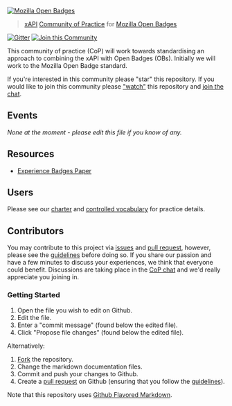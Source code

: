 [![Mozilla Open Badges](http://openbadges.org/wp-content/uploads/2013/02/badge-breakout-bottom.png)](https://github.com/ht2/BadgesCoP)
> [xAPI](https://github.com/adlnet/xAPI-Spec/blob/master/xAPI.md) [Community of Practice](http://www.adlnet.gov/tla/experience-api/xapi-cop-directory/) for [Mozilla Open Badges](http://openbadges.org/)

[![Gitter](https://badges.gitter.im/Join%20Chat.svg)](https://gitter.im/ht2/BadgesCoP?utm_source=badge&utm_medium=badge&utm_campaign=pr-badge&utm_content=badge)
[![Join this Community](http://ht2dev.com/clients/ht2/cop_join_15_50.svg)](https://github.com/ht2/BadgesCoP/subscription)

This community of practice (CoP) will work towards standardising an approach to combining the xAPI with Open Badges (OBs). Initially we will work to the Mozilla Open Badge standard.

If you're interested in this community please "star" this repository. If you would like to join this community please ["watch"](https://github.com/ht2/BadgesCoP/subscription) this repository and [join the chat](https://gitter.im/ht2/BadgesCoP).

## Events
*None at the moment - please edit this file if you know of any.*

## Resources
- [Experience Badges Paper](https://docs.google.com/document/d/1skr2xugXBWNkd6t4geiJyTPqjOqAfKpzc7hOKKmtRQ0/edit?usp=sharing)

## Users
Please see our [charter](/charter.md) and [controlled vocabulary](/vocab.md) for practice details.

## Contributors
You may contribute to this project via [issues](/issues) and [pull request](/pulls), however, please see the [guidelines](/contributing.md) before doing so. If you share our passion and have a few minutes to discuss your experiences, we think that everyone could benefit. Discussions are taking place in the [CoP chat](https://gitter.im/ht2/BadgesCoP) and we'd really appreciate you joining in.

### Getting Started
1. Open the file you wish to edit on Github.
2. Edit the file.
3. Enter a "commit message" (found below the edited file).
4. Click "Propose file changes" (found below the edited file).

Alternatively:

1. [Fork](/fork) the repository.
2. Change the markdown documentation files.
3. Commit and push your changes to Github.
4. Create a [pull request](/pulls) on Github (ensuring that you follow the [guidelines](/contributing.md)).

Note that this repository uses [Github Flavored Markdown](https://help.github.com/articles/github-flavored-markdown/).
